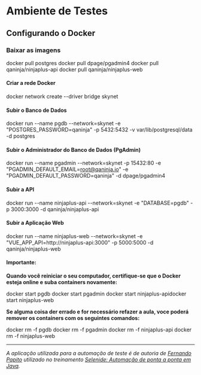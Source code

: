 # Ambiente de Testes
##  Configurando o Docker

### Baixar as imagens

docker pull postgres
docker pull dpage/pgadmin4
docker pull qaninja/ninjaplus-api
docker pull qaninja/ninjaplus-web

#### Criar a rede  Docker

docker network create --driver bridge skynet

#### Subir o Banco de Dados

docker run --name pgdb --network=skynet -e "POSTGRES_PASSWORD=qaninja" -p 5432:5432 -v var/lib/postgresql/data -d postgres

#### Subir o Administrador do Banco de Dados (PgAdmin)

docker run --name pgadmin --network=skynet -p 15432:80 -e "PGADMIN_DEFAULT_EMAIL=root@qaninja.io" -e "PGADMIN_DEFAULT_PASSWORD=qaninja" -d dpage/pgadmin4

#### Subir a API 

docker run --name ninjaplus-api --network=skynet -e "DATABASE=pgdb" -p 3000:3000 -d qaninja/ninjaplus-api

#### Subir a Aplicação Web

docker run --name ninjaplus-web --network=skynet -e "VUE_APP_API=http://ninjaplus-api:3000" -p 5000:5000 -d qaninja/ninjaplus-web

#### Importante:​
**Quando você reiniciar o seu computador, certifique-se que o Docker esteja online e suba containers​ novamente:**

docker start pgdb
docker start pgadmin
​docker start ninjaplus-api
​docker start ninjaplus-web

**Se alguma coisa der errado e for necessário refazer a aula, voce poderá remover os containers com os seguintes comandos:**

docker rm -f ​pgdb
docker rm -f ​pgadmin
docker rm -f ​ninjaplus-api
docker rm -f ​ninjaplus-web


___________

*A aplicação utilizada para a automação de teste é de autoria de [Fernando Papito](https://github.com/papitoio) utilizado no treinamento [Selenide: Automação de ponta a ponta em Java](https://dojo.qaninja.com.br/curso/selenide-java/).*